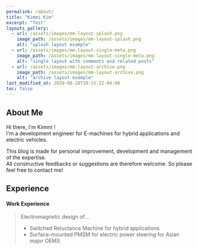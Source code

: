 ```yaml
---
permalink: /about/
title: "Kimmi Kim"
excerpt: "Test"
layouts_gallery:
  - url: /assets/images/mm-layout-splash.png
    image_path: /assets/images/mm-layout-splash.png
    alt: "splash layout example"
  - url: /assets/images/mm-layout-single-meta.png
    image_path: /assets/images/mm-layout-single-meta.png
    alt: "single layout with comments and related posts"
  - url: /assets/images/mm-layout-archive.png
    image_path: /assets/images/mm-layout-archive.png
    alt: "archive layout example"
last_modified_at: 2020-08-28T10:15:22-04:00
toc: false
---
```


About Me
--------
Hi there, I'm Kimmi !   
I'm a development engineer for E-machines for hybrid applications and electric vehicles.   
      
This blog is made for personal improvement, development and management of the expertise.   
All constructive feedbacks or suggestions are therefore welcome. So please feel free to contact me!

Experience
----------
#### Work Experience
>	Electromagnetic design of...
> + Switched Reluctance Machine for hybrid applications
> + Surface-mounted PMSM for electric power steering for Asian major OEMS



